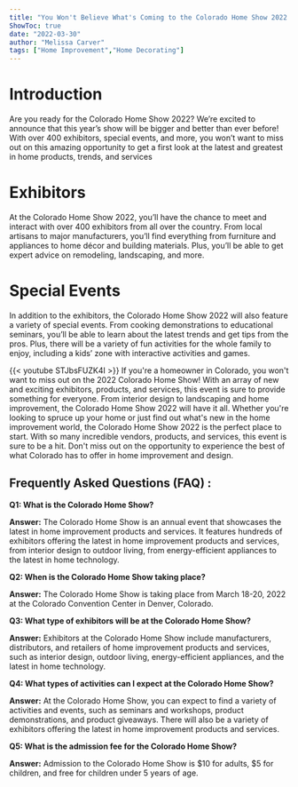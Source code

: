 ```yaml
---
title: "You Won't Believe What's Coming to the Colorado Home Show 2022!"
ShowToc: true 
date: "2022-03-30"
author: "Melissa Carver" 
tags: ["Home Improvement","Home Decorating"]
---
```

# Introduction

Are you ready for the Colorado Home Show 2022? We’re excited to announce that this year’s show will be bigger and better than ever before! With over 400 exhibitors, special events, and more, you won’t want to miss out on this amazing opportunity to get a first look at the latest and greatest in home products, trends, and services

# Exhibitors

At the Colorado Home Show 2022, you’ll have the chance to meet and interact with over 400 exhibitors from all over the country. From local artisans to major manufacturers, you’ll find everything from furniture and appliances to home décor and building materials. Plus, you’ll be able to get expert advice on remodeling, landscaping, and more.

# Special Events

In addition to the exhibitors, the Colorado Home Show 2022 will also feature a variety of special events. From cooking demonstrations to educational seminars, you’ll be able to learn about the latest trends and get tips from the pros. Plus, there will be a variety of fun activities for the whole family to enjoy, including a kids’ zone with interactive activities and games.

{{< youtube STJbsFUZK4I >}} 
If you're a homeowner in Colorado, you won't want to miss out on the 2022 Colorado Home Show! With an array of new and exciting exhibitors, products, and services, this event is sure to provide something for everyone. From interior design to landscaping and home improvement, the Colorado Home Show 2022 will have it all. Whether you're looking to spruce up your home or just find out what's new in the home improvement world, the Colorado Home Show 2022 is the perfect place to start. With so many incredible vendors, products, and services, this event is sure to be a hit. Don't miss out on the opportunity to experience the best of what Colorado has to offer in home improvement and design.

## Frequently Asked Questions (FAQ) :
**Q1: What is the Colorado Home Show?**

**Answer:** The Colorado Home Show is an annual event that showcases the latest in home improvement products and services. It features hundreds of exhibitors offering the latest in home improvement products and services, from interior design to outdoor living, from energy-efficient appliances to the latest in home technology. 

**Q2: When is the Colorado Home Show taking place?**

**Answer:** The Colorado Home Show is taking place from March 18-20, 2022 at the Colorado Convention Center in Denver, Colorado. 

**Q3: What type of exhibitors will be at the Colorado Home Show?**

**Answer:** Exhibitors at the Colorado Home Show include manufacturers, distributors, and retailers of home improvement products and services, such as interior design, outdoor living, energy-efficient appliances, and the latest in home technology. 

**Q4: What types of activities can I expect at the Colorado Home Show?**

**Answer:** At the Colorado Home Show, you can expect to find a variety of activities and events, such as seminars and workshops, product demonstrations, and product giveaways. There will also be a variety of exhibitors offering the latest in home improvement products and services. 

**Q5: What is the admission fee for the Colorado Home Show?**

**Answer:** Admission to the Colorado Home Show is $10 for adults, $5 for children, and free for children under 5 years of age.




